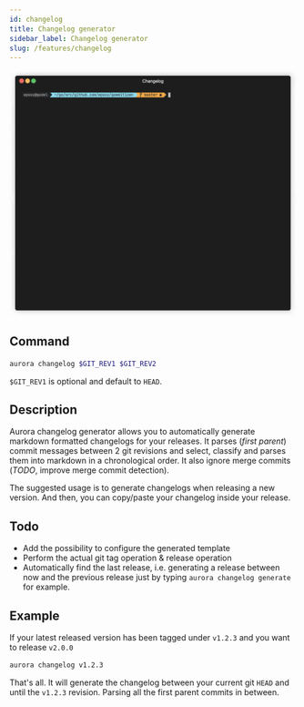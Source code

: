 ```yaml
---
id: changelog
title: Changelog generator
sidebar_label: Changelog generator
slug: /features/changelog
---
```


![Commit CLI gif](../static/img/gif/changelog.gif)

## Command

```bash
aurora changelog $GIT_REV1 $GIT_REV2
```

`$GIT_REV1` is optional and default to `HEAD`.

## Description

Aurora changelog generator allows you to automatically generate markdown formatted changelogs for your releases. It parses (_first parent_) commit messages between 2 git revisions and select, classify and parses them into markdown in a chronological order. It also ignore merge commits (_TODO_, improve merge commit detection).

The suggested usage is to generate changelogs when releasing a new version. And then, you can copy/paste your changelog inside your release.

## Todo

- Add the possibility to configure the generated template
- Perform the actual git tag operation & release operation
- Automatically find the last release, i.e. generating a release between now and the previous release just by typing `aurora changelog generate` for example.

## Example

If your latest released version has been tagged under `v1.2.3` and you want to release `v2.0.0`

```bash
aurora changelog v1.2.3
```

That's all. It will generate the changelog between your current git `HEAD` and until the `v1.2.3` revision. Parsing all the first parent commits in between.